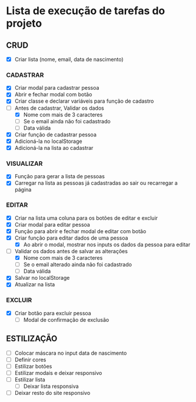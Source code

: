 # Lista de execução de tarefas do projeto

## CRUD
- [x] Criar lista (nome, email, data de nascimento)

### CADASTRAR
- [x] Criar modal para cadastrar pessoa
- [x] Abrir e fechar modal com botão
- [x] Criar classe e declarar variáveis para função de cadastro
- [ ] Antes de cadastrar, Validar os dados
    - [x] Nome com mais de 3 caracteres
    - [ ] Se o email ainda não foi cadastrado
    - [ ] Data válida
- [x] Criar função de cadastrar pessoa
- [x] Adicioná-la no localStorage
- [x] Adicioná-la na lista ao cadastrar

### VISUALIZAR
- [x] Função para gerar a lista de pessoas
- [x] Carregar na lista as pessoas já cadastradas ao sair ou recarregar a página

### EDITAR
- [x] Criar na lista uma coluna para os botões de editar e excluir
- [x] Criar modal para editar pessoa
- [x] Função para abrir e fechar modal de editar com botão
- [x] Criar função para editar dados de uma pessoa
    - [x] Ao abrir o modal, mostrar nos inputs os dados da pessoa para editar
- [ ] Validar os dados antes de salvar as alterações
    - [x] Nome com mais de 3 caracteres
    - [ ] Se o email alterado ainda não foi cadastrado
    - [ ] Data válida
- [x] Salvar no localStorage
- [x] Atualizar na lista

### EXCLUIR
- [x] Criar botão para excluir pessoa
    - [ ] Modal de confirmação de exclusão

## ESTILIZAÇÃO
- [ ] Colocar máscara no input data de nascimento
- [ ] Definir cores
- [ ] Estilizar botões
- [ ] Estilizar modais e deixar responsivo
- [ ] Estilizar lista
    - [ ] Deixar lista responsiva
- [ ] Deixar resto do site responsivo
